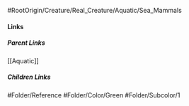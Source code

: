 #RootOrigin/Creature/Real_Creature/Aquatic/Sea_Mammals
#### Links
##### Parent Links
[[Aquatic]]
##### Children Links
#Folder/Reference
#Folder/Color/Green
#Folder/Subcolor/1
